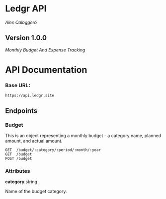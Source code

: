 # Ledgr API
*Alex Caloggero*

## Version 1.0.0

*Monthly Budget And Expense Tracking*

# API Documentation

### Base URL:
`https://api.ledgr.site`

## Endpoints

### Budget
This is an object representing a monthly budget - a category name, planned amount, and actual amount.
```
GET  /budget/:category/:period/:month/:year
GET  /budget
POST /budget
```

### Attributes
**category** string

Name of the budget category.